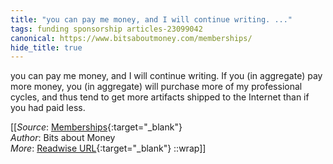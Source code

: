 ```yaml
---
title: "you can pay me money, and I will continue writing. ..."
tags: funding sponsorship articles-23099042
canonical: https://www.bitsaboutmoney.com/memberships/
hide_title: true
---
```


you can pay me money, and I will continue writing. If you (in aggregate) pay more money, you (in aggregate) will purchase more of my professional cycles, and thus tend to get more artifacts shipped to the Internet than if you had paid less.


[[_Source_: [Memberships](https://www.bitsaboutmoney.com/memberships/){:target="_blank"}<br>
_Author_: Bits about Money<br>
_More_: [Readwise URL](https://readwise.io/open/453218257){:target="_blank"}
::wrap]]